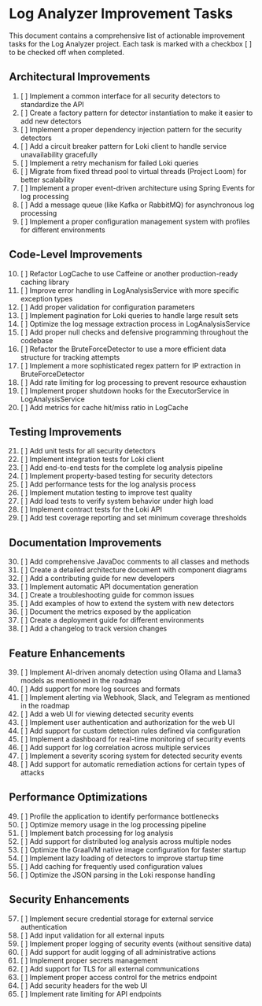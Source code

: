 # Log Analyzer Improvement Tasks

This document contains a comprehensive list of actionable improvement tasks for the Log Analyzer project. Each task is marked with a checkbox [ ] to be checked off when completed.

## Architectural Improvements

1. [ ] Implement a common interface for all security detectors to standardize the API
2. [ ] Create a factory pattern for detector instantiation to make it easier to add new detectors
3. [ ] Implement a proper dependency injection pattern for the security detectors
4. [ ] Add a circuit breaker pattern for Loki client to handle service unavailability gracefully
5. [ ] Implement a retry mechanism for failed Loki queries
6. [ ] Migrate from fixed thread pool to virtual threads (Project Loom) for better scalability
7. [ ] Implement a proper event-driven architecture using Spring Events for log processing
8. [ ] Add a message queue (like Kafka or RabbitMQ) for asynchronous log processing
9. [ ] Implement a proper configuration management system with profiles for different environments

## Code-Level Improvements

10. [ ] Refactor LogCache to use Caffeine or another production-ready caching library
11. [ ] Improve error handling in LogAnalysisService with more specific exception types
12. [ ] Add proper validation for configuration parameters
13. [ ] Implement pagination for Loki queries to handle large result sets
14. [ ] Optimize the log message extraction process in LogAnalysisService
15. [ ] Add proper null checks and defensive programming throughout the codebase
16. [ ] Refactor the BruteForceDetector to use a more efficient data structure for tracking attempts
17. [ ] Implement a more sophisticated regex pattern for IP extraction in BruteForceDetector
18. [ ] Add rate limiting for log processing to prevent resource exhaustion
19. [ ] Implement proper shutdown hooks for the ExecutorService in LogAnalysisService
20. [ ] Add metrics for cache hit/miss ratio in LogCache

## Testing Improvements

21. [ ] Add unit tests for all security detectors
22. [ ] Implement integration tests for Loki client
23. [ ] Add end-to-end tests for the complete log analysis pipeline
24. [ ] Implement property-based testing for security detectors
25. [ ] Add performance tests for the log analysis process
26. [ ] Implement mutation testing to improve test quality
27. [ ] Add load tests to verify system behavior under high load
28. [ ] Implement contract tests for the Loki API
29. [ ] Add test coverage reporting and set minimum coverage thresholds

## Documentation Improvements

30. [ ] Add comprehensive JavaDoc comments to all classes and methods
31. [ ] Create a detailed architecture document with component diagrams
32. [ ] Add a contributing guide for new developers
33. [ ] Implement automatic API documentation generation
34. [ ] Create a troubleshooting guide for common issues
35. [ ] Add examples of how to extend the system with new detectors
36. [ ] Document the metrics exposed by the application
37. [ ] Create a deployment guide for different environments
38. [ ] Add a changelog to track version changes

## Feature Enhancements

39. [ ] Implement AI-driven anomaly detection using Ollama and Llama3 models as mentioned in the roadmap
40. [ ] Add support for more log sources and formats
41. [ ] Implement alerting via Webhook, Slack, and Telegram as mentioned in the roadmap
42. [ ] Add a web UI for viewing detected security events
43. [ ] Implement user authentication and authorization for the web UI
44. [ ] Add support for custom detection rules defined via configuration
45. [ ] Implement a dashboard for real-time monitoring of security events
46. [ ] Add support for log correlation across multiple services
47. [ ] Implement a severity scoring system for detected security events
48. [ ] Add support for automatic remediation actions for certain types of attacks

## Performance Optimizations

49. [ ] Profile the application to identify performance bottlenecks
50. [ ] Optimize memory usage in the log processing pipeline
51. [ ] Implement batch processing for log analysis
52. [ ] Add support for distributed log analysis across multiple nodes
53. [ ] Optimize the GraalVM native image configuration for faster startup
54. [ ] Implement lazy loading of detectors to improve startup time
55. [ ] Add caching for frequently used configuration values
56. [ ] Optimize the JSON parsing in the Loki response handling

## Security Enhancements

57. [ ] Implement secure credential storage for external service authentication
58. [ ] Add input validation for all external inputs
59. [ ] Implement proper logging of security events (without sensitive data)
60. [ ] Add support for audit logging of all administrative actions
61. [ ] Implement proper secrets management
62. [ ] Add support for TLS for all external communications
63. [ ] Implement proper access control for the metrics endpoint
64. [ ] Add security headers for the web UI
65. [ ] Implement rate limiting for API endpoints